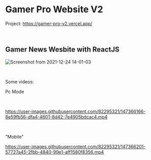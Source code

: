# Gamer Pro Website V2

Project: https://gamer-pro-v2.vercel.app/

<br/>

## Gamer News Wesbite with ReactJS

![Screenshot from 2021-12-24 14-01-03](https://user-images.githubusercontent.com/82295321/147366069-3bc92226-987e-4d92-b0b6-917a8799f852.png)


 <br>

  <p> Some videos: </p>

  <p> Pc Mode </p>
  <br>


  https://user-images.githubusercontent.com/82295321/147366166-8e59fb56-dfa4-4601-8d42-7e4905bdcac4.mp4

  <br>


  <p> "Mobile" </p>

https://user-images.githubusercontent.com/82295321/147366201-57727a45-2fbb-4840-99e1-aff1580f8356.mp4








